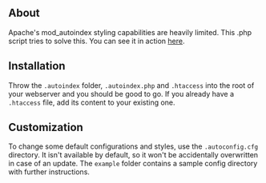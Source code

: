 About
-----
Apache's mod_autoindex styling capabilities are heavily limited. This .php script tries to solve this.
You can see it in action [here](https://desto.hercules.uberspace.de/autoindex.php/).



Installation
------------
Throw the `.autoindex` folder, `.autoindex.php` and `.htaccess` into the root of your webserver and you should be good to go. If you already have a `.htaccess` file, add its content to your existing one.



Customization
-------------
To change some default configurations and styles, use the `.autoconfig.cfg` directory. It isn't available by default, so it won't be accidentally overwritten in case of an update. The `example` folder contains a sample config directory with further instructions.